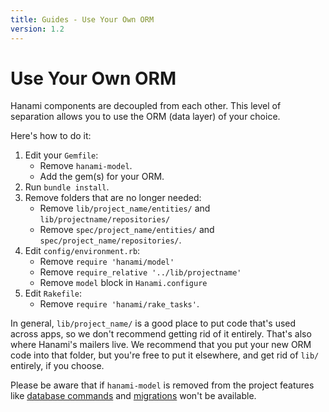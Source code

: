 ```yaml
---
title: Guides - Use Your Own ORM
version: 1.2
---
```


# Use Your Own ORM

Hanami components are decoupled from each other.
This level of separation allows you to use the ORM (data layer) of your choice.

Here's how to do it:

1. Edit your `Gemfile`:
    - Remove `hanami-model`.
    - Add the gem(s) for your ORM.
2. Run `bundle install`.
3. Remove folders that are no longer needed:
    - Remove `lib/project_name/entities/` and `lib/projectname/repositories/`
    - Remove `spec/project_name/entities/` and `spec/project_name/repositories/`.
5. Edit `config/environment.rb`:
    - Remove `require 'hanami/model'`
    - Remove `require_relative '../lib/projectname'`
    - Remove `model` block in `Hanami.configure`
6. Edit `Rakefile`:
    - Remove `require 'hanami/rake_tasks'`.

In general, `lib/project_name/` is a good place to put code that's used across
apps, so we don't recommend getting rid of it entirely. That's also where
Hanami's mailers live. We recommend that you put your new ORM code into that
folder, but you're free to put it elsewhere, and get rid of `lib/` entirely, if
you choose.

Please be aware that if `hanami-model` is removed from the project features like [database commands](/guides/1.2/command-line/database) and [migrations](/guides/1.2/migrations/overview) won't be available.
